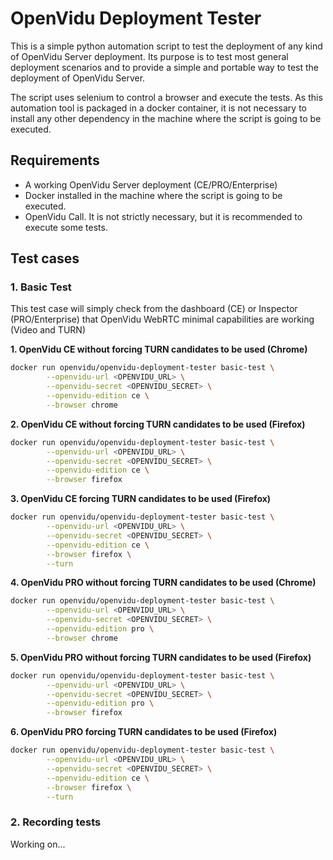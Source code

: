 # OpenVidu Deployment Tester

This is a simple python automation script to test the deployment of any kind of OpenVidu Server deployment. Its purpose is to test most general deployment scenarios and to provide a simple and portable way to test the deployment of OpenVidu Server.

The script uses selenium to control a browser and execute the tests. As this automation tool is packaged in a docker container, it is not necessary to install any other dependency in the machine where the script is going to be executed.

## Requirements
- A working OpenVidu Server deployment (CE/PRO/Enterprise)
- Docker installed in the machine where the script is going to be executed.
- OpenVidu Call. It is not strictly necessary, but it is recommended to execute some tests.

## Test cases

### 1. Basic Test

This test case will simply check from the dashboard (CE) or Inspector (PRO/Enterprise) that OpenVidu WebRTC minimal capabilities are working (Video and TURN)

**1. OpenVidu CE without forcing TURN candidates to be used (Chrome)**

```bash
docker run openvidu/openvidu-deployment-tester basic-test \
        --openvidu-url <OPENVIDU_URL> \
        --openvidu-secret <OPENVIDU_SECRET> \
        --openvidu-edition ce \
        --browser chrome
```

**2. OpenVidu CE without forcing TURN candidates to be used (Firefox)**

```bash
docker run openvidu/openvidu-deployment-tester basic-test \
        --openvidu-url <OPENVIDU_URL> \
        --openvidu-secret <OPENVIDU_SECRET> \
        --openvidu-edition ce \
        --browser firefox
```

**3. OpenVidu CE forcing TURN candidates to be used (Firefox)**

```bash
docker run openvidu/openvidu-deployment-tester basic-test \
        --openvidu-url <OPENVIDU_URL> \
        --openvidu-secret <OPENVIDU_SECRET> \
        --openvidu-edition ce \
        --browser firefox \
        --turn
```

**4. OpenVidu PRO without forcing TURN candidates to be used (Chrome)**

```bash
docker run openvidu/openvidu-deployment-tester basic-test \
        --openvidu-url <OPENVIDU_URL> \
        --openvidu-secret <OPENVIDU_SECRET> \
        --openvidu-edition pro \
        --browser chrome
```

**5. OpenVidu PRO without forcing TURN candidates to be used (Firefox)**

```bash
docker run openvidu/openvidu-deployment-tester basic-test \
        --openvidu-url <OPENVIDU_URL> \
        --openvidu-secret <OPENVIDU_SECRET> \
        --openvidu-edition pro \
        --browser firefox
```

**6. OpenVidu PRO forcing TURN candidates to be used (Firefox)**

```bash
docker run openvidu/openvidu-deployment-tester basic-test \
        --openvidu-url <OPENVIDU_URL> \
        --openvidu-secret <OPENVIDU_SECRET> \
        --openvidu-edition ce \
        --browser firefox \
        --turn
```

### 2. Recording tests

Working on...